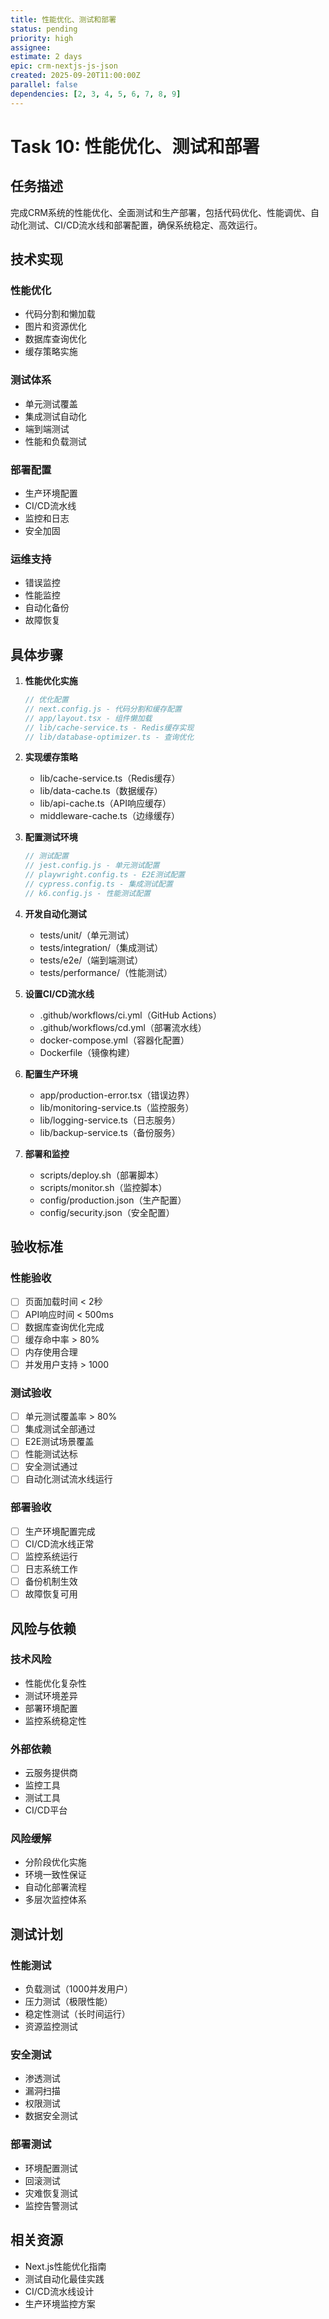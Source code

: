 ```yaml
---
title: 性能优化、测试和部署
status: pending
priority: high
assignee:
estimate: 2 days
epic: crm-nextjs-js-json
created: 2025-09-20T11:00:00Z
parallel: false
dependencies: [2, 3, 4, 5, 6, 7, 8, 9]
---
```


# Task 10: 性能优化、测试和部署

## 任务描述

完成CRM系统的性能优化、全面测试和生产部署，包括代码优化、性能调优、自动化测试、CI/CD流水线和部署配置，确保系统稳定、高效运行。

## 技术实现

### 性能优化
- 代码分割和懒加载
- 图片和资源优化
- 数据库查询优化
- 缓存策略实施

### 测试体系
- 单元测试覆盖
- 集成测试自动化
- 端到端测试
- 性能和负载测试

### 部署配置
- 生产环境配置
- CI/CD流水线
- 监控和日志
- 安全加固

### 运维支持
- 错误监控
- 性能监控
- 自动化备份
- 故障恢复

## 具体步骤

1. **性能优化实施**
   ```typescript
   // 优化配置
   // next.config.js - 代码分割和缓存配置
   // app/layout.tsx - 组件懒加载
   // lib/cache-service.ts - Redis缓存实现
   // lib/database-optimizer.ts - 查询优化
   ```

2. **实现缓存策略**
   - lib/cache-service.ts（Redis缓存）
   - lib/data-cache.ts（数据缓存）
   - lib/api-cache.ts（API响应缓存）
   - middleware-cache.ts（边缘缓存）

3. **配置测试环境**
   ```typescript
   // 测试配置
   // jest.config.js - 单元测试配置
   // playwright.config.ts - E2E测试配置
   // cypress.config.ts - 集成测试配置
   // k6.config.js - 性能测试配置
   ```

4. **开发自动化测试**
   - tests/unit/（单元测试）
   - tests/integration/（集成测试）
   - tests/e2e/（端到端测试）
   - tests/performance/（性能测试）

5. **设置CI/CD流水线**
   - .github/workflows/ci.yml（GitHub Actions）
   - .github/workflows/cd.yml（部署流水线）
   - docker-compose.yml（容器化配置）
   - Dockerfile（镜像构建）

6. **配置生产环境**
   - app/production-error.tsx（错误边界）
   - lib/monitoring-service.ts（监控服务）
   - lib/logging-service.ts（日志服务）
   - lib/backup-service.ts（备份服务）

7. **部署和监控**
   - scripts/deploy.sh（部署脚本）
   - scripts/monitor.sh（监控脚本）
   - config/production.json（生产配置）
   - config/security.json（安全配置）

## 验收标准

### 性能验收
- [ ] 页面加载时间 < 2秒
- [ ] API响应时间 < 500ms
- [ ] 数据库查询优化完成
- [ ] 缓存命中率 > 80%
- [ ] 内存使用合理
- [ ] 并发用户支持 > 1000

### 测试验收
- [ ] 单元测试覆盖率 > 80%
- [ ] 集成测试全部通过
- [ ] E2E测试场景覆盖
- [ ] 性能测试达标
- [ ] 安全测试通过
- [ ] 自动化测试流水线运行

### 部署验收
- [ ] 生产环境配置完成
- [ ] CI/CD流水线正常
- [ ] 监控系统运行
- [ ] 日志系统工作
- [ ] 备份机制生效
- [ ] 故障恢复可用

## 风险与依赖

### 技术风险
- 性能优化复杂性
- 测试环境差异
- 部署环境配置
- 监控系统稳定性

### 外部依赖
- 云服务提供商
- 监控工具
- 测试工具
- CI/CD平台

### 风险缓解
- 分阶段优化实施
- 环境一致性保证
- 自动化部署流程
- 多层次监控体系

## 测试计划

### 性能测试
- 负载测试（1000并发用户）
- 压力测试（极限性能）
- 稳定性测试（长时间运行）
- 资源监控测试

### 安全测试
- 渗透测试
- 漏洞扫描
- 权限测试
- 数据安全测试

### 部署测试
- 环境配置测试
- 回滚测试
- 灾难恢复测试
- 监控告警测试

## 相关资源

- Next.js性能优化指南
- 测试自动化最佳实践
- CI/CD流水线设计
- 生产环境监控方案
